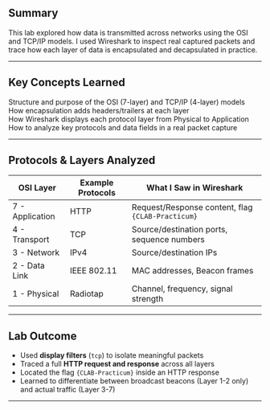 ##  Summary

This lab explored how data is transmitted across networks using the OSI and TCP/IP models. I used Wireshark to inspect real captured packets and trace how each layer of data is encapsulated and decapsulated in practice.

---

##  Key Concepts Learned

 Structure and purpose of the OSI (7-layer) and TCP/IP (4-layer) models  
 How encapsulation adds headers/trailers at each layer  
 How Wireshark displays each protocol layer from Physical to Application  
 How to analyze key protocols and data fields in a real packet capture

---

##  Protocols & Layers Analyzed

| OSI Layer | Example Protocols | What I Saw in Wireshark |
|-----------|--------------------|--------------------------|
| 7 - Application | HTTP | Request/Response content, flag `{CLAB-Practicum}` |
| 4 - Transport | TCP | Source/destination ports, sequence numbers |
| 3 - Network | IPv4 | Source/destination IPs |
| 2 - Data Link | IEEE 802.11 | MAC addresses, Beacon frames |
| 1 - Physical | Radiotap | Channel, frequency, signal strength |

---

##  Lab Outcome

- Used **display filters** (`tcp`) to isolate meaningful packets  
- Traced a full **HTTP request and response** across all layers  
- Located the flag `{CLAB-Practicum}` inside an HTTP response  
- Learned to differentiate between broadcast beacons (Layer 1-2 only) and actual traffic (Layer 3-7)

---
